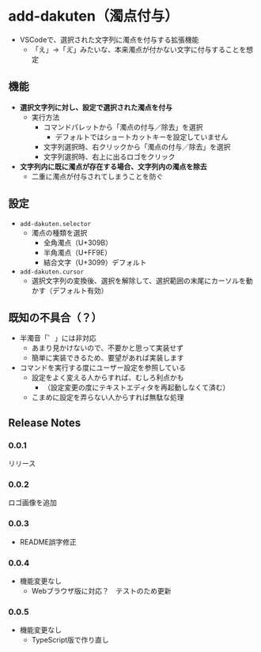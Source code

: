 # add-dakuten（濁点付与）

- VSCodeで、選択された文字列に濁点を付与する拡張機能
    - 「え」→「え゙」みたいな、本来濁点が付かない文字に付与することを想定

## 機能

- **選択文字列に対し、設定で選択された濁点を付与**
    - 実行方法
        - コマンドパレットから「濁点の付与／除去」を選択
            - デフォルトではショートカットキーを設定していません
        - 文字列選択時、右クリックから「濁点の付与／除去」を選択
        - 文字列選択時、右上に出るロゴをクリック
- **文字列内に既に濁点が存在する場合、文字列内の濁点を除去**
    - 二重に濁点が付与されてしまうことを防ぐ

## 設定

- `add-dakuten.selector`
    - 濁点の種類を選択
        - 全角濁点（U+309B）
        - 半角濁点（U+FF9E）
        - 結合文字（U+3099）デフォルト
- `add-dakuten.cursor`
    - 選択文字列の変換後、選択を解除して、選択範囲の末尾にカーソルを動かす（デフォルト有効）

## 既知の不具合（？）

- 半濁音「゜」には非対応
    - あまり見かけないので、不要かと思って実装せず
    - 簡単に実装できるため、要望があれば実装します
- コマンドを実行する度にユーザー設定を参照している
    - 設定をよく変える人からすれば、むしろ利点かも
        - （設定変更の度にテキストエディタを再起動しなくて済む）
    - こまめに設定を弄らない人からすれば無駄な処理

## Release Notes
### 0.0.1
リリース
### 0.0.2
ロゴ画像を追加
### 0.0.3
- README誤字修正
### 0.0.4
- 機能変更なし
    - Webブラウザ版に対応？　テストのため更新
### 0.0.5 
- 機能変更なし
    - TypeScript版で作り直し